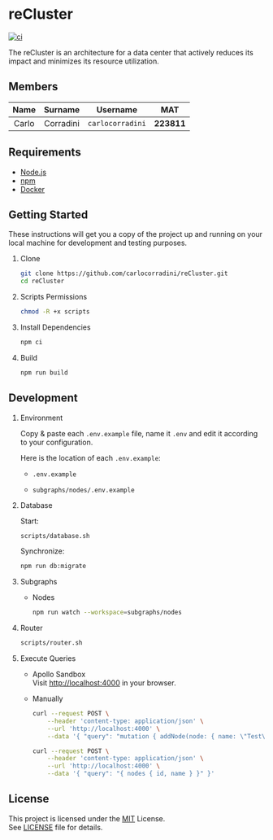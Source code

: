 # reCluster

[![ci](https://github.com/carlocorradini/reCluster/actions/workflows/ci.yml/badge.svg)](https://github.com/carlocorradini/reCluster/actions/workflows/ci.yml)

The reCluster is an architecture for a data center that actively reduces its impact and minimizes its resource utilization.

## Members

| Name  |  Surname  |     Username     |    MAT     |
| :---: | :-------: | :--------------: | :--------: |
| Carlo | Corradini | `carlocorradini` | **223811** |

## Requirements

- [Node.js](https://nodejs.org)
- [npm](https://www.npmjs.com)
- [Docker](https://www.docker.com)

## Getting Started

These instructions will get you a copy of the project up and running on your
local machine for development and testing purposes.

1. Clone

   ```bash
   git clone https://github.com/carlocorradini/reCluster.git
   cd reCluster
   ```

1. Scripts Permissions

   ```bash
   chmod -R +x scripts
   ```

1. Install Dependencies

   ```bash
   npm ci
   ```

1. Build

   ```bash
   npm run build
   ```

## Development

1. Environment

   Copy & paste each `.env.example` file, name it `.env` and edit it according to your configuration.

   Here is the location of each `.env.example`:

   - `.env.example`

   - `subgraphs/nodes/.env.example`

1. Database

   Start:

   ```bash
   scripts/database.sh
   ```

   Synchronize:

   ```bash
   npm run db:migrate
   ```

1. Subgraphs

   - Nodes

     ```bash
     npm run watch --workspace=subgraphs/nodes
     ```

1. Router

   ```bash
   scripts/router.sh
   ```

1. Execute Queries

   - Apollo Sandbox \
     Visit <http://localhost:4000> in your browser.

   - Manually

     ```bash
     curl --request POST \
         --header 'content-type: application/json' \
         --url 'http://localhost:4000' \
         --data '{ "query": "mutation { addNode(node: { name: \"Test\" }) { id, name } }" }'

     curl --request POST \
         --header 'content-type: application/json' \
         --url 'http://localhost:4000' \
         --data '{ "query": "{ nodes { id, name } }" }'
     ```

## License

This project is licensed under the [MIT](https://opensource.org/licenses/MIT) License. \
See [LICENSE](LICENSE) file for details.
